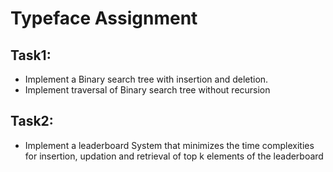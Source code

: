# Typeface Assignment

## Task1:
- Implement a Binary search tree with insertion and deletion.
- Implement traversal of Binary search tree without recursion

## Task2:
- Implement a leaderboard System that minimizes the time complexities for insertion, updation and retrieval of top k elements of the leaderboard
